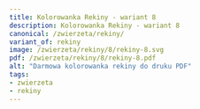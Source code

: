 ```yaml
---
title: Kolorowanka Rekiny - wariant 8
description: Kolorowanka Rekiny - wariant 8
canonical: /zwierzeta/rekiny/
variant_of: rekiny
image: /zwierzeta/rekiny/8/rekiny-8.svg
pdf: /zwierzeta/rekiny/8/rekiny-8.pdf
alt: "Darmowa kolorowanka rekiny do druku PDF"
tags:
- zwierzeta
- rekiny
---
```

